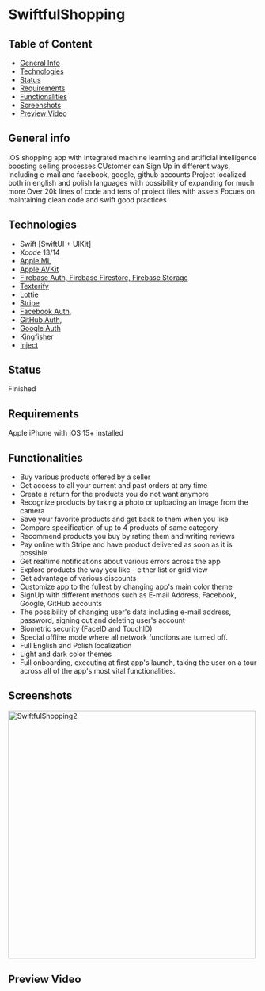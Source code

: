 # SwiftfulShopping


## Table of Content
* [General Info](#general-info)
* [Technologies](#technologies)
* [Status](#status)
* [Requirements](#requirements)
* [Functionalities](#functionalities)
* [Screenshots](#screenshots)
* [Preview Video](#preview)


## General info
iOS shopping app with integrated machine learning and artificial intelligence boosting selling processes
CUstomer can Sign Up in different ways, including e-mail and facebook, google, github accounts
Project localized both in english and polish languages with possibility of expanding for much more
Over 20k lines of code and tens of project files with assets
Focues on maintaining clean code and swift good practices



## Technologies
* Swift [SwiftUI + UIKit]    
* Xcode 13/14
* [Apple ML](https://developer.apple.com/machine-learning/)
* [Apple AVKit](https://developer.apple.com/documentation/avkit)
* [Firebase Auth, Firebase Firestore, Firebase Storage](https://firebase.google.com/)
* [Texterify](https://texterify.com/)   
* [Lottie](https://lottiefiles.com/)
* [Stripe](https://stripe.com/en-pl)
* [Facebook Auth](https://developers.facebook.com/docs/ios/), 
* [GitHub Auth](https://firebase.google.com/docs/auth/ios/github-auth),
* [Google Auth](https://firebase.google.com/docs/auth/ios/google-signin)
* [Kingfisher](https://github.com/onevcat/Kingfisher)
* [Inject](https://github.com/krzysztofzablocki/Inject)


## Status
Finished


## Requirements
Apple iPhone with iOS 15+ installed


## Functionalities
* Buy various products offered by a seller
* Get access to all your current and past orders at any time
* Create a return for the products you do not want anymore
* Recognize products by taking a photo or uploading an image from the camera
* Save your favorite products and get back to them when you like
* Compare specification of up to 4 products of same category
* Recommend products you buy by rating them and writing reviews
* Pay online with Stripe and have product delivered as soon as it is possible
* Get realtime notifications about various errors across the app
* Explore products the way you like - either list or grid view
* Get advantage of various discounts
* Customize app to the fullest by changing app's main color theme
* SignUp with different methods such as E-mail Address, Facebook, Google, GitHub accounts
* The possibility of changing user's data including e-mail address, password, signing out and deleting user's account
* Biometric security (FaceID and TouchID)
* Special offline mode where all network functions are turned off.
* Full English and Polish localization
* Light and dark color themes
* Full onboarding, executing at first app's launch, taking the user on a tour across all of the app's most vital functionalities.


## Screenshots

<img width="500" alt="SwiftfulShopping2" src="https://user-images.githubusercontent.com/78795431/189764523-bb4cbae8-51d5-4d1b-8314-c1d71df03827.png">


## Preview Video 

